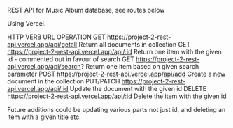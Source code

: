 REST API for Music Album database, see routes below

Using Vercel.

HTTP VERB URL OPERATION
GET https://project-2-rest-api.vercel.app/api/getall Return all documents in collection
GET https://project-2-rest-api.vercel.app/api/:id Return one item with the given id - commented out in favour of search
GET https://project-2-rest-api.vercel.app/api/search? Return one item based on given search parameter
POST https://project-2-rest-api.vercel.app/api/add Create a new document in the collection
PUT/PATCH https://project-2-rest-api.vercel.app/api/:id Update the document with the given id
DELETE https://project-2-rest-api.vercel.app/api/:id Delete the item with the given id

Future additions could be updating various parts not just id, and deleting an item with a given title etc.
